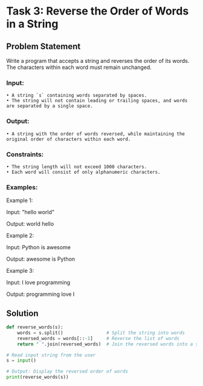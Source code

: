 # Task 3: Reverse the Order of Words in a String

## Problem Statement
Write a program that accepts a string and reverses the order of its words. The characters within each word must remain unchanged.

### Input:
	• A string `s` containing words separated by spaces.
	• The string will not contain leading or trailing spaces, and words are separated by a single space.

### Output:
	• A string with the order of words reversed, while maintaining the original order of characters within each word.

### Constraints:
	• The string length will not exceed 1000 characters.
	• Each word will consist of only alphanumeric characters.

### Examples:

Example 1:

Input:
"hello world"

Output:
world hello

Example 2:

Input:
Python is awesome

Output:
awesome is Python

Example 3:

Input:
I love programming

Output:
programming love I

## Solution

```python
def reverse_words(s):
    words = s.split()                # Split the string into words
    reversed_words = words[::-1]     # Reverse the list of words
    return " ".join(reversed_words)  # Join the reversed words into a string

# Read input string from the user
s = input()

# Output: Display the reversed order of words
print(reverse_words(s))

